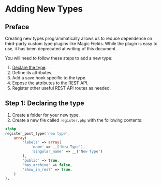 # Adding New Types

## Preface
Creating new types programmatically allows us to reduce dependence on third-party custom type plugins like Magic Fields. While the plugin is easy to use, it has been deprecated at writing of this document.

You will need to follow these steps to add a new type:
1. [Declare the type](#step-1-declaring-the-type).
2. Define its attributes.
3. Add a save hook specific to the type.
4. Expose the attributes to the REST API.
5. Register other useful REST API routes as needed.

## Step 1: Declaring the type
1. Create a folder for your new type.
2. Create a new file called `register.php` with the following contents:
```PHP
<?php
register_post_type('new type',
    array(
        'labels' => array(
            'name' => __('New Type'),
            'singular_name' => __('New Type')
        ),
        'public' => true,
        'has_archive' => false,
        'show_in_rest' => true,
    )
);

```
